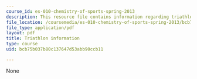 ```yaml
---
course_id: es-010-chemistry-of-sports-spring-2013
description: This resource file contains information regarding triathlon information.
file_location: /coursemedia/es-010-chemistry-of-sports-spring-2013/bcb75b037b80c137647d53abb90ccb11_MITES_010S13_trathln_info.pdf
file_type: application/pdf
layout: pdf
title: Triathlon information
type: course
uid: bcb75b037b80c137647d53abb90ccb11

---
```

None